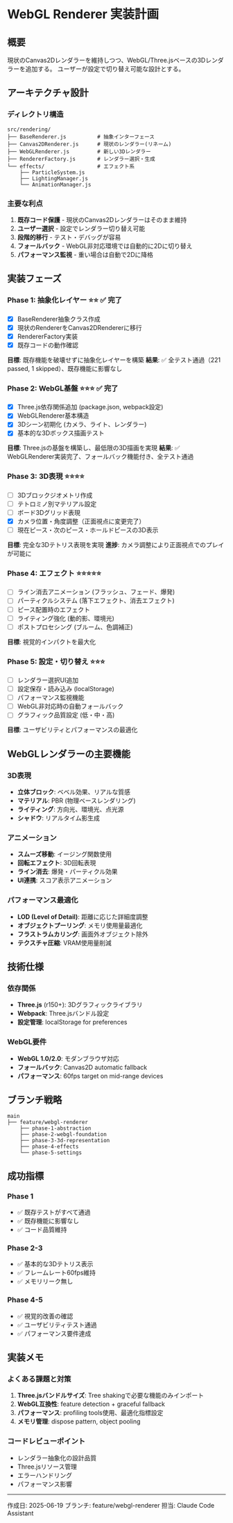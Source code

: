 # WebGL Renderer 実装計画

## 概要
現状のCanvas2Dレンダラーを維持しつつ、WebGL/Three.jsベースの3Dレンダラーを追加する。
ユーザーが設定で切り替え可能な設計とする。

## アーキテクチャ設計

### ディレクトリ構造
```
src/rendering/
├── BaseRenderer.js          # 抽象インターフェース
├── Canvas2DRenderer.js      # 現状のレンダラー(リネーム)
├── WebGLRenderer.js         # 新しい3Dレンダラー
├── RendererFactory.js       # レンダラー選択・生成
└── effects/                 # エフェクト系
    ├── ParticleSystem.js
    ├── LightingManager.js
    └── AnimationManager.js
```

### 主要な利点
1. **既存コード保護** - 現状のCanvas2Dレンダラーはそのまま維持
2. **ユーザー選択** - 設定でレンダラー切り替え可能
3. **段階的移行** - テスト・デバッグが容易
4. **フォールバック** - WebGL非対応環境では自動的に2Dに切り替え
5. **パフォーマンス監視** - 重い場合は自動で2Dに降格

## 実装フェーズ

### Phase 1: 抽象化レイヤー ⭐⭐ ✅ **完了**
- [x] BaseRenderer抽象クラス作成
- [x] 現状のRendererをCanvas2DRendererに移行
- [x] RendererFactory実装
- [x] 既存コードの動作確認

**目標**: 既存機能を破壊せずに抽象化レイヤーを構築
**結果**: ✅ 全テスト通過（221 passed, 1 skipped）、既存機能に影響なし

### Phase 2: WebGL基盤 ⭐⭐⭐ ✅ **完了**
- [x] Three.js依存関係追加 (package.json, webpack設定)
- [x] WebGLRenderer基本構造
- [x] 3Dシーン初期化 (カメラ、ライト、レンダラー)
- [x] 基本的な3Dボックス描画テスト

**目標**: Three.jsの基盤を構築し、最低限の3D描画を実現
**結果**: ✅ WebGLRenderer実装完了、フォールバック機能付き、全テスト通過

### Phase 3: 3D表現 ⭐⭐⭐⭐
- [ ] 3Dブロックジオメトリ作成
- [ ] テトロミノ別マテリアル設定
- [ ] ボード3Dグリッド表現
- [x] カメラ位置・角度調整（正面視点に変更完了）
- [ ] 現在ピース・次のピース・ホールドピースの3D表示

**目標**: 完全な3Dテトリス表現を実現
**進捗**: カメラ調整により正面視点でのプレイが可能に

### Phase 4: エフェクト ⭐⭐⭐⭐⭐
- [ ] ライン消去アニメーション (フラッシュ、フェード、爆発)
- [ ] パーティクルシステム (落下エフェクト、消去エフェクト)
- [ ] ピース配置時のエフェクト
- [ ] ライティング強化 (動的影、環境光)
- [ ] ポストプロセシング (ブルーム、色調補正)

**目標**: 視覚的インパクトを最大化

### Phase 5: 設定・切り替え ⭐⭐⭐
- [ ] レンダラー選択UI追加
- [ ] 設定保存・読み込み (localStorage)
- [ ] パフォーマンス監視機能
- [ ] WebGL非対応時の自動フォールバック
- [ ] グラフィック品質設定 (低・中・高)

**目標**: ユーザビリティとパフォーマンスの最適化

## WebGLレンダラーの主要機能

### 3D表現
- **立体ブロック**: ベベル効果、リアルな質感
- **マテリアル**: PBR (物理ベースレンダリング)
- **ライティング**: 方向光、環境光、点光源
- **シャドウ**: リアルタイム影生成

### アニメーション
- **スムーズ移動**: イージング関数使用
- **回転エフェクト**: 3D回転表現
- **ライン消去**: 爆発・パーティクル効果
- **UI連携**: スコア表示アニメーション

### パフォーマンス最適化
- **LOD (Level of Detail)**: 距離に応じた詳細度調整
- **オブジェクトプーリング**: メモリ使用量最適化
- **フラストラムカリング**: 画面外オブジェクト除外
- **テクスチャ圧縮**: VRAM使用量削減

## 技術仕様

### 依存関係
- **Three.js** (r150+): 3Dグラフィックライブラリ
- **Webpack**: Three.jsバンドル設定
- **設定管理**: localStorage for preferences

### WebGL要件
- **WebGL 1.0/2.0**: モダンブラウザ対応
- **フォールバック**: Canvas2D automatic fallback
- **パフォーマンス**: 60fps target on mid-range devices

## ブランチ戦略

```
main
├── feature/webgl-renderer
    ├── phase-1-abstraction
    ├── phase-2-webgl-foundation  
    ├── phase-3-3d-representation
    ├── phase-4-effects
    └── phase-5-settings
```

## 成功指標

### Phase 1
- ✅ 既存テストがすべて通過
- ✅ 既存機能に影響なし
- ✅ コード品質維持

### Phase 2-3
- ✅ 基本的な3Dテトリス表示
- ✅ フレームレート60fps維持
- ✅ メモリリーク無し

### Phase 4-5
- ✅ 視覚的改善の確認
- ✅ ユーザビリティテスト通過
- ✅ パフォーマンス要件達成

## 実装メモ

### よくある課題と対策
1. **Three.jsバンドルサイズ**: Tree shakingで必要な機能のみインポート
2. **WebGL互換性**: feature detection + graceful fallback
3. **パフォーマンス**: profiling tools使用、最適化指標設定
4. **メモリ管理**: dispose pattern, object pooling

### コードレビューポイント
- レンダラー抽象化の設計品質
- Three.jsリソース管理
- エラーハンドリング
- パフォーマンス影響

---

作成日: 2025-06-19
ブランチ: feature/webgl-renderer
担当: Claude Code Assistant